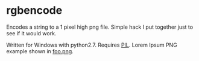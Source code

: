 rgbencode
=========

Encodes a string to a 1 pixel high png file. 
Simple hack I put together just to see if it would work.

Written for Windows with python2.7. Requires [PIL](http://www.pythonware.com/products/pil/).
Lorem Ipsum PNG example shown in [foo.png](foo.png).